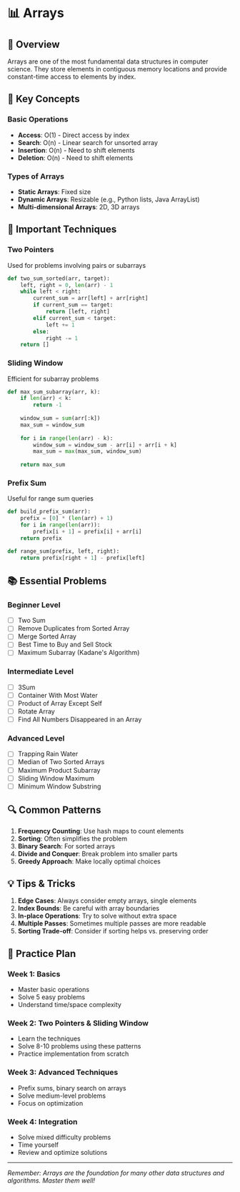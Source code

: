 # 📊 Arrays

## 🎯 Overview
Arrays are one of the most fundamental data structures in computer science. They store elements in contiguous memory locations and provide constant-time access to elements by index.

## 🔑 Key Concepts

### Basic Operations
- **Access**: O(1) - Direct access by index
- **Search**: O(n) - Linear search for unsorted array
- **Insertion**: O(n) - Need to shift elements
- **Deletion**: O(n) - Need to shift elements

### Types of Arrays
- **Static Arrays**: Fixed size
- **Dynamic Arrays**: Resizable (e.g., Python lists, Java ArrayList)
- **Multi-dimensional Arrays**: 2D, 3D arrays

## 🧠 Important Techniques

### Two Pointers
Used for problems involving pairs or subarrays
```python
def two_sum_sorted(arr, target):
    left, right = 0, len(arr) - 1
    while left < right:
        current_sum = arr[left] + arr[right]
        if current_sum == target:
            return [left, right]
        elif current_sum < target:
            left += 1
        else:
            right -= 1
    return []
```

### Sliding Window
Efficient for subarray problems
```python
def max_sum_subarray(arr, k):
    if len(arr) < k:
        return -1
    
    window_sum = sum(arr[:k])
    max_sum = window_sum
    
    for i in range(len(arr) - k):
        window_sum = window_sum - arr[i] + arr[i + k]
        max_sum = max(max_sum, window_sum)
    
    return max_sum
```

### Prefix Sum
Useful for range sum queries
```python
def build_prefix_sum(arr):
    prefix = [0] * (len(arr) + 1)
    for i in range(len(arr)):
        prefix[i + 1] = prefix[i] + arr[i]
    return prefix

def range_sum(prefix, left, right):
    return prefix[right + 1] - prefix[left]
```

## 📚 Essential Problems

### Beginner Level
- [ ] Two Sum
- [ ] Remove Duplicates from Sorted Array
- [ ] Merge Sorted Array
- [ ] Best Time to Buy and Sell Stock
- [ ] Maximum Subarray (Kadane's Algorithm)

### Intermediate Level
- [ ] 3Sum
- [ ] Container With Most Water
- [ ] Product of Array Except Self
- [ ] Rotate Array
- [ ] Find All Numbers Disappeared in an Array

### Advanced Level
- [ ] Trapping Rain Water
- [ ] Median of Two Sorted Arrays
- [ ] Maximum Product Subarray
- [ ] Sliding Window Maximum
- [ ] Minimum Window Substring

## 🔍 Common Patterns

1. **Frequency Counting**: Use hash maps to count elements
2. **Sorting**: Often simplifies the problem
3. **Binary Search**: For sorted arrays
4. **Divide and Conquer**: Break problem into smaller parts
5. **Greedy Approach**: Make locally optimal choices

## 💡 Tips & Tricks

1. **Edge Cases**: Always consider empty arrays, single elements
2. **Index Bounds**: Be careful with array boundaries
3. **In-place Operations**: Try to solve without extra space
4. **Multiple Passes**: Sometimes multiple passes are more readable
5. **Sorting Trade-off**: Consider if sorting helps vs. preserving order

## 🎯 Practice Plan

### Week 1: Basics
- Master basic operations
- Solve 5 easy problems
- Understand time/space complexity

### Week 2: Two Pointers & Sliding Window
- Learn the techniques
- Solve 8-10 problems using these patterns
- Practice implementation from scratch

### Week 3: Advanced Techniques
- Prefix sums, binary search on arrays
- Solve medium-level problems
- Focus on optimization

### Week 4: Integration
- Solve mixed difficulty problems
- Time yourself
- Review and optimize solutions

---

*Remember: Arrays are the foundation for many other data structures and algorithms. Master them well!* 